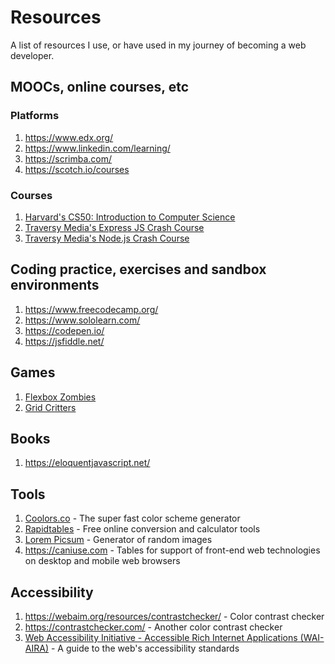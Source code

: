 # Resources
A list of resources I use, or have used in my journey of becoming a web developer.

## MOOCs, online courses, etc

### Platforms 
1. https://www.edx.org/
2. https://www.linkedin.com/learning/
3. https://scrimba.com/
4. https://scotch.io/courses

### Courses
1. [Harvard's CS50: Introduction to Computer Science](https://courses.edx.org/courses/course-v1:HarvardX+CS50+X/course/)
2. [Traversy Media's Express JS Crash Course](https://www.youtube.com/watch?v=L72fhGm1tfE)
3. [Traversy Media's Node.js Crash Course](https://www.youtube.com/watch?v=fBNz5xF-Kx4)

## Coding practice, exercises and sandbox environments
1. https://www.freecodecamp.org/
2. https://www.sololearn.com/
3. https://codepen.io/
4. https://jsfiddle.net/

## Games
1. [Flexbox Zombies](https://flexboxzombies.com/p/flexbox-zombies)
2. [Grid Critters](https://gridcritters.com/)

## Books
1. https://eloquentjavascript.net/

## Tools
1. [Coolors.co](https://coolors.co/) - The super fast color scheme generator
2. [Rapidtables](https://www.rapidtables.com/) - Free online conversion and calculator tools
3. [Lorem Picsum](https://picsum.photos/) - Generator of random images
4. https://caniuse.com - Tables for support of front-end web technologies on desktop and mobile web browsers


## Accessibility
1. https://webaim.org/resources/contrastchecker/ - Color contrast checker
2. https://contrastchecker.com/ - Another color contrast checker
3. [Web Accessibility Initiative -  Accessible Rich Internet Applications (WAI-AIRA)](https://www.w3.org/WAI/standards-guidelines/aria/) - A guide to the web's accessibility standards
